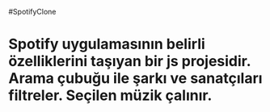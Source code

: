 #SpotifyClone

<h1>Spotify uygulamasının belirli özelliklerini taşıyan bir js projesidir. Arama çubuğu ile şarkı ve sanatçıları filtreler. Seçilen müzik çalınır.</h1>
